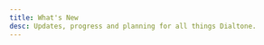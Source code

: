 ```yaml
---
title: What's New
desc: Updates, progress and planning for all things Dialtone.
---
```


<div>
  <BlogPostPreview v-for="post in BlogPosts.sort(sortHandler)" :key="post.posted" :author="post.author" :heading="post.heading" :posted="post.posted"/>
</div>

<script setup>
import BlogPostPreview from '@baseComponents/BlogPostPreview.vue';

import { reactive, markRaw, computed, onMounted } from 'vue';
import { parse, compareDesc } from 'date-fns';

const BlogPosts = reactive([]);

// Dynamically import all blogs from the blog folder
const modules = import.meta.glob('@/about/whats_new/posts/*.md');

// Read required data and add an object to the BlogPosts array for each file.
for (const path in modules) {
  modules[path]().then((module) => {
    // content - is a vue component which was originally markdown converted to vue
    // all frontmatter properties are stored in the object with their respective keys
    const blogPost = {
      content: markRaw(module.default),
      ...module.frontmatter,
    }
    blogPost.posted = parse(blogPost.posted, 'y-M-d', new Date());
    BlogPosts.push(blogPost);
  });
}

const sortHandler = function (a, b) {
  return compareDesc(a.posted, b.posted);
}

</script>
